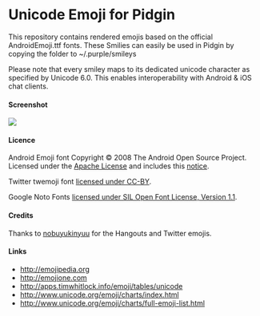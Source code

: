 # Unicode Emoji for Pidgin

This repository contains rendered emojis based on the official AndroidEmoji.ttf fonts.
These Smilies can easily be used in Pidgin by copying the folder to ~/.purple/smileys

Please note that every smiley maps to its dedicated unicode character as specified by Unicode 6.0.
This enables interoperability with Android & iOS chat clients.

#### Screenshot
![](http://i.imgur.com/qFoCxHJ.png)

#### Licence

Android Emoji font Copyright © 2008 The Android Open Source Project. Licensed under the [Apache License](http://www.apache.org/licenses/LICENSE-2.0) and includes this [notice](https://s3-eu-west-1.amazonaws.com/tw-font/android/NOTICE).

Twitter twemoji font [licensed under CC-BY](http://twitter.github.io/twemoji/).

Google Noto Fonts [licensed under SIL Open Font License, Version 1.1](http://scripts.sil.org/cms/scripts/page.php?site_id=nrsi&id=OFL).

#### Credits

Thanks to [nobuyukinyuu](https://github.com/nobuyukinyuu/pidgin-emoji) for the Hangouts and Twitter emojis.


#### Links

- http://emojipedia.org
- http://emojione.com
- http://apps.timwhitlock.info/emoji/tables/unicode
- http://www.unicode.org/emoji/charts/index.html
- http://www.unicode.org/emoji/charts/full-emoji-list.html
